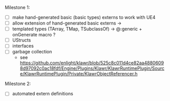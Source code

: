 Milestone 1:

  * [ ] make hand-generated basic (basic types) externs to work with UE4
  * [ ] allow extension of hand-generated basic externs -> 
  * [ ] templated types (TArray, TMap, TSubclassOf) -> @:generic + onGenerate macro ?
  * [ ] UStructs
  * [ ] interfaces
  * [ ] garbage collection
    * see https://github.com/enlight/klawr/blob/525c8c011d4ce82aa48806098d97092c0ac18fdf/Engine/Plugins/Klawr/KlawrRuntimePlugin/Source/KlawrRuntimePlugin/Private/KlawrObjectReferencer.h


Milestone 2:

  * [ ] automated extern definitions
